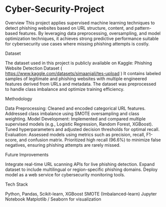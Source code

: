 # Cyber-Security-Project
Overview
This project applies supervised machine learning techniques to detect phishing websites based on URL structure, content, and pattern-based features. By leveraging data preprocessing, oversampling, and model optimization techniques, it achieves strong predictive performance suitable for cybersecurity use cases where missing phishing attempts is costly.

Dataset

The dataset used in this project is publicly available on Kaggle:
Phishing Website Detection Dataset ( https://www.kaggle.com/datasets/simaanjali/tes-upload )
It contains labeled samples of legitimate and phishing websites with multiple engineered features derived from URLs and metadata. The dataset was preprocessed to handle class imbalance and optimize training efficiency.

Methodology

Data Preprocessing:
Cleaned and encoded categorical URL features.
Addressed class imbalance using SMOTE oversampling and class weighting.
Model Development:
Implemented and compared multiple supervised models (e.g., Logistic Regression, Random Forest, XGBoost).
Tuned hyperparameters and adjusted decision thresholds for optimal recall.
Evaluation:
Assessed models using metrics such as precision, recall, F1-score, and confusion matrix.
Prioritized high recall (96.6%) to minimize false negatives, ensuring phishing attempts are rarely missed.

Future Improvements

Integrate real-time URL scanning APIs for live phishing detection.
Expand dataset to include multilingual or region-specific phishing domains.
Deploy model as a web service for cybersecurity monitoring tools.

Tech Stack

Python, Pandas, Scikit-learn, XGBoost
SMOTE (Imbalanced-learn)
Jupyter Notebook
Matplotlib / Seaborn for visualization
